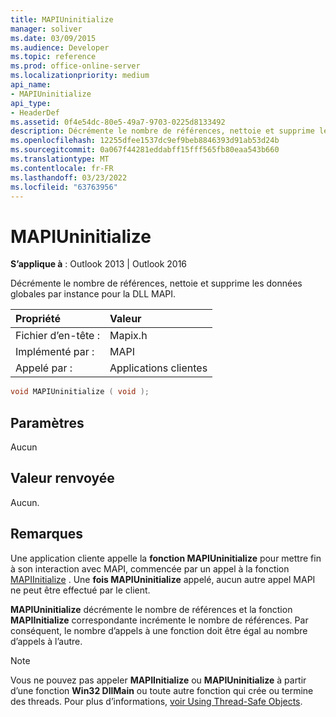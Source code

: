 ```yaml
---
title: MAPIUninitialize
manager: soliver
ms.date: 03/09/2015
ms.audience: Developer
ms.topic: reference
ms.prod: office-online-server
ms.localizationpriority: medium
api_name:
- MAPIUninitialize
api_type:
- HeaderDef
ms.assetid: 0f4e54dc-80e5-49a7-9703-0225d8133492
description: Décrémente le nombre de références, nettoie et supprime les données globales par instance pour la DLL MAPI.
ms.openlocfilehash: 12255dfee1537dc9ef9beb8846393d91ab53d24b
ms.sourcegitcommit: 0a067f44281eddabff15fff565fb80eaa543b660
ms.translationtype: MT
ms.contentlocale: fr-FR
ms.lasthandoff: 03/23/2022
ms.locfileid: "63763956"
---
```

# <a name="mapiuninitialize"></a>MAPIUninitialize

  
  
**S’applique à** : Outlook 2013 | Outlook 2016 
  
Décrémente le nombre de références, nettoie et supprime les données globales par instance pour la DLL MAPI. 
  
|Propriété |Valeur |
|:-----|:-----|
|Fichier d’en-tête :  <br/> |Mapix.h  <br/> |
|Implémenté par :  <br/> |MAPI  <br/> |
|Appelé par :  <br/> |Applications clientes  <br/> |
   
```cpp
void MAPIUninitialize ( void );
```

## <a name="parameters"></a>Paramètres

Aucun 
  
## <a name="return-value"></a>Valeur renvoyée

Aucun.
  
## <a name="remarks"></a>Remarques

Une application cliente appelle la **fonction MAPIUninitialize** pour mettre fin à son interaction avec MAPI, commencée par un appel à la fonction [MAPIInitialize](mapiinitialize.md) . Une **fois MAPIUninitialize** appelé, aucun autre appel MAPI ne peut être effectué par le client. 
  
 **MAPIUninitialize** décrémente le nombre de références et la fonction **MAPIInitialize** correspondante incrémente le nombre de références. Par conséquent, le nombre d’appels à une fonction doit être égal au nombre d’appels à l’autre. 
  
> [!NOTE]
> Vous ne pouvez pas appeler **MAPIInitialize** ou **MAPIUninitialize** à partir d’une fonction **Win32 DllMain** ou toute autre fonction qui crée ou termine des threads. Pour plus d’informations, [voir Using Thread-Safe Objects](using-thread-safe-objects.md). 
  

